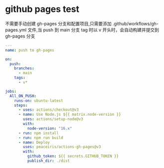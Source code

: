 # github pages test

不需要手动创建 gh-pages 分支和配置项目,只需要添加 .github/workflows/gh-pages.yml 文件,当 push 到 main 分支 tag 时以 v 开头时，会自动构建并提交到 gh-pages 分支

```yaml
---
name: push to gh-pages

on:
  push:
    branches:
      - main
    tags:
      - v*

jobs:
  All_ON_PUSH:
    runs-on: ubuntu-latest
    steps:
      - uses: actions/checkout@v3
      - name: Use Node.js ${{ matrix.node-version }}
        uses: actions/setup-node@v3
        with:
          node-version: "16.x"
      - run: npm install
      - run: npm run build
      - name: Deploy
        uses: peaceiris/actions-gh-pages@v3
        with:
          github_token: ${{ secrets.GITHUB_TOKEN }}
          publish_dir: ./dist

```
